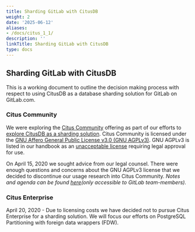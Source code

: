 ```yaml
---
title: Sharding GitLab with CitusDB
weight: 2
date: '2025-06-12'
aliases:
- /docs/citus_1_1/
description: ''
linkTitle: Sharding GitLab with CitusDB
type: docs
---
```


## Sharding GitLab with CitusDB

This is a working document to outline the decision making process with respect to using CitusDB as a database sharding solution for GitLab on GitLab.com.

### Citus Community

We were exploring the [Citus Community](https://www.citusdata.com/product/community) offering as part of our efforts to [explore CitusDB as a sharding solution](https://gitlab.com/gitlab-org/gitlab/issues/207833).  Citus Community is licensed under the [GNU Affero General Public License v3.0 (GNU AGPLv3)](https://github.com/citusdata/citus/blob/main/LICENSE).  GNU AGPLv3 is listed in our handbook as an [unacceptable license](https://docs.gitlab.com/ee/development/licensing.html#unacceptable-licenses) requiring legal approval for use.

On April 15, 2020 we sought advice from our legal counsel.  There were enough questions and concerns about the GNU AGPLv3 license that we decided to discontinue our usage research into Citus Community.  *Notes and agenda can be found [here](https://docs.google.com/document/d/1wzcpd10uOgY41fub8HZBN0E5VusrRKIgWiS9X-klJpY/edit)(only accessible to GitLab team-members).*

### Citus Enterprise

April 20, 2020 - Due to licensing costs we have decided not to pursue Citus Enterprise for a sharding solution.  We will focus our efforts on PostgreSQL Partitioning with foreign data wrappers (FDW).
